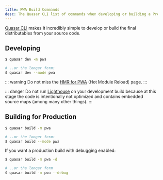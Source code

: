 ```yaml
---
title: PWA Build Commands
desc: The Quasar CLI list of commands when developing or building a Progressive Web App.
---
```

[Quasar CLI](/start/quasar-cli) makes it incredibly simple to develop or build the final distributables from your source code.

## Developing

```bash
$ quasar dev -m pwa

# ..or the longer form:
$ quasar dev --mode pwa
```

::: warning
Do not miss the [HMR for PWA](/quasar-cli/developing-pwa/hmr-for-dev) (Hot Module Reload) page.
:::

::: danger
Do not run [Lighthouse](https://developers.google.com/web/tools/lighthouse/) on your development build because at this stage the code is intentionally not optimized and contains embedded source maps (among many other things).
:::

## Building for Production

```bash
$ quasar build -m pwa

# ..or the longer form:
$ quasar build --mode pwa
```

If you want a production build with debugging enabled:

```bash
$ quasar build -m pwa -d

# ..or the longer form
$ quasar build -m pwa --debug
```
